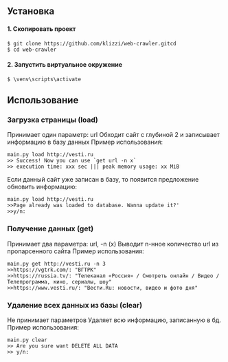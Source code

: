 ## Установка
#### 1. Скопировать проект
```
$ git clone https://github.com/klizzi/web-crawler.gitcd
$ cd web-crawler
```

#### 2. Запустить виртуальное окружение
```
$ \venv\scripts\activate
```

## Использование
### Загрузка страницы (load)
Принимает один параметр: url
Обходит сайт с глубиной 2 и записывает информацию в базу данных
Пример использования:
```
main.py load http://vesti.ru
>> Success! Now you can use `get url -n x`
>> execution time: xxx sec ||| peak memory usage: xx MiB
```
Если данный сайт уже записан в базу, то появится предложение обновить информацию:
```
main.py load http://vesti.ru
>>Page already was loaded to database. Wanna update it?'
>>y/n:
```

### Получение данных (get)
Принимает два параметра: url, -n (x)
Выводит n-нное количество url из пропарсенного сайта
Пример использования:
```
main.py get http://vesti.ru -n 3
>>https://vgtrk.com/: "ВГТРК"
>>https://russia.tv/: "Телеканал «Россия» / Смотреть онлайн / Видео / Телепрограмма, кино, сериалы, шоу"
>>https://www.vesti.ru/: "Вести.Ru: новости, видео и фото дня"
```

### Удаление всех данных из базы (clear)
Не принимает параметров
Удаляет всю информацию, записанную в бд.
Пример использования:
```
main.py clear
>> Are you sure want DELETE ALL DATA
>> y/n:
```
